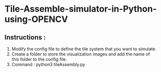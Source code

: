 # Tile-Assemble-simulator-in-Python-using-OPENCV


## Instructions : 
1. Modify the config file to define the tile system that you want to simulate.
2. Create a folder to store the visualization images and add the name of this folder to the config file.
3. Command : python3 tileAssembly.py
